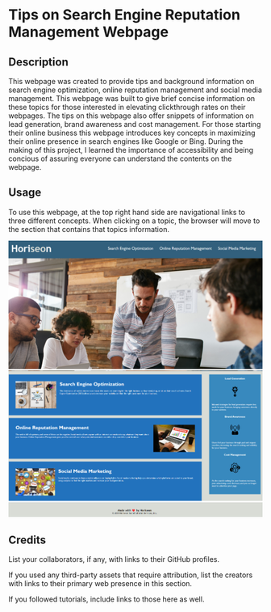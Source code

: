 # Tips on Search Engine Reputation Management Webpage

## Description

This webpage was created to provide tips and background information on search engine optimization, online reputation management and social media management. This webpage was built to give brief concise information on these topics for those interested in elevating clickthrough rates on their webpages. The tips on this webpage also offer snippets of information on lead generation, brand awareness and cost management. For those starting their online business this webpage introduces key concepts in maximizing their online presence in search engines like Google or Bing. During the making of this project, I learned the importance of accessibility and being concious of assuring everyone can understand the contents on the webpage. 


## Usage

To use this webpage, at the top right hand side are navigational links to three different concepts. When clicking on a topic, the browser will move to the section that contains that topics information. 

![Header, navigation panel and introduction img](./assets/images/Screenshot%202023-04-06%20152045.png)
![Main content and aside info](./assets/images/Screenshot%202023-04-06%20152127.png)
![Footer content](./assets/images/Screenshot%202023-04-06%20152237.png)

## Credits

List your collaborators, if any, with links to their GitHub profiles.

If you used any third-party assets that require attribution, list the creators with links to their primary web presence in this section.

If you followed tutorials, include links to those here as well.
